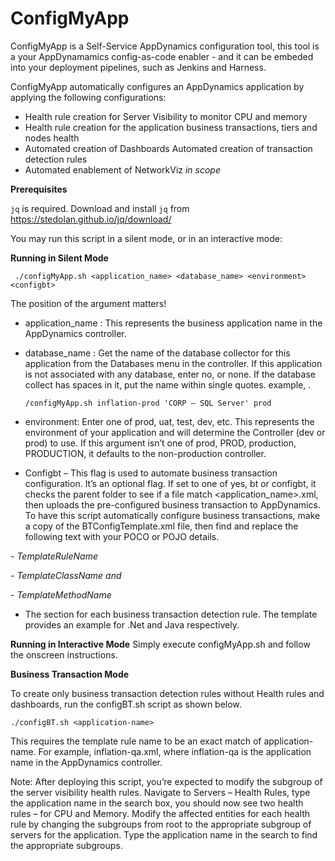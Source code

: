 # ConfigMyApp
 
ConfigMyApp is a Self-Service AppDynamics configuration tool, this tool is a your AppDynamamics config-as-code enabler - and it can be embeded into your deployment pipelines,  such as Jenkins and Harness. 
 
ConfigMyApp automatically configures an AppDynamics application by applying the following configurations: 
 - Health rule creation for Server Visibility to monitor CPU and memory
 - Health rule creation for the application business transactions, tiers
   and nodes health  
 - Automated creation of Dashboards  Automated creation of transaction
   detection rules
 - Automated enablement of NetworkViz *in scope*
 
 **Prerequisites**
 
 `jq` is required. Download and install `jq` from https://stedolan.github.io/jq/download/ 

You may run this script in a silent mode, or in an interactive mode: 

**Running in Silent Mode** 

     ./configMyApp.sh <application_name> <database_name> <environment> <configbt>

The position of the argument matters!

 - application_name : This represents the business application name in
   the AppDynamics controller.
 - database_name : Get the name of the database collector for this
   application from the Databases menu in the controller. If this
   application is not associated with any database, enter no, or none.
   If the database collect has spaces in it, put the name within single
   quotes.
example, .

       /configMyApp.sh inflation-prod 'CORP – SQL Server' prod

 - environment: Enter one of prod, uat, test, dev, etc. This represents
   the environment of your application and will determine the Controller
   (dev or prod) to use. If this argument isn’t one of prod, PROD,
   production, PRODUCTION, it defaults to the non-production controller.

 - Configbt – This flag is used to automate business transaction
   configuration. It’s an optional flag. If set to one of yes, bt or
   configbt, it checks the parent folder to see if a file match
   <application_name>.xml, then uploads the pre-configured business
   transaction to AppDynamics. To have this script automatically
   configure business transactions, make a copy of the
   BTConfigTemplate.xml file, then find and replace the following text
   with your POCO or POJO details.

 *- TemplateRuleName*
 
 *- TemplateClassName and*
 
 *- TemplateMethodName*

 - The <rule> section for each business transaction detection rule. The
   template provides an example for .Net and Java respectively.

**Running in Interactive Mode**
Simply execute configMyApp.sh and follow the onscreen instructions. 

**Business Transaction Mode**

To create only business transaction detection rules without Health rules and dashboards, run the configBT.sh script as shown below. 

    ./configBT.sh <application-name>

This requires the template rule name to be an exact match of application-name. For example, inflation-qa.xml, where inflation-qa is the application name in the AppDynamics controller. 

Note: After deploying this script, you’re expected to modify the subgroup of the server visibility health rules.  Navigate to Servers – Health Rules, type the application name in the search box, you should now see two health rules – for CPU and Memory. Modify the affected entities for each health rule by changing the subgroups from root to the appropriate subgroup of servers for the application. Type the application name in the search to find the appropriate subgroups. 

